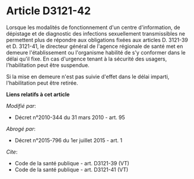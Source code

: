 # Article D3121-42

Lorsque les modalités de fonctionnement d'un centre d'information, de dépistage et de diagnostic des infections sexuellement
transmissibles ne permettent plus de répondre aux obligations fixées aux articles D. 3121-39 et D. 3121-41, le directeur
général de l'agence régionale de santé met en demeure l'établissement ou l'organisme habilité de s'y conformer dans le délai
qu'il fixe. En cas d'urgence tenant à la sécurité des usagers, l'habilitation peut être suspendue. 

Si la mise en demeure n'est pas suivie d'effet dans le délai imparti, l'habilitation peut être retirée.

**Liens relatifs à cet article**

_Modifié par_:

  - Décret n°2010-344 du 31 mars 2010 - art. 95

_Abrogé par_:

  - Décret n°2015-796 du 1er juillet 2015 - art. 1

_Cite_:

  - Code de la santé publique - art. D3121-39 (VT)
  - Code de la santé publique - art. D3121-41 (VT)
